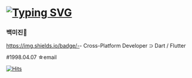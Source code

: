 # [![Typing SVG](https://readme-typing-svg.herokuapp.com/?color=f0f6fc&lines=Hi,+mijin+Baek+ෆ˙ᵕ˙ෆ&font=Kanit&size=20)](https://git.io/typing-svg)
### 백미진👋
https://img.shields.io/badge/-<Dart>-<brightgreen>
Cross-Platform Developer
⊃ Dart / Flutter

#1998.04.07
☆email 

[![Hits](https://hits.seeyoufarm.com/api/count/incr/badge.svg?url=https%3A%2F%2Fgithub.com%2FmijinB&count_bg=%2379C83D&title_bg=%23555555&icon=&icon_color=%23E7E7E7&title=hits&edge_flat=false)](https://hits.seeyoufarm.com)
